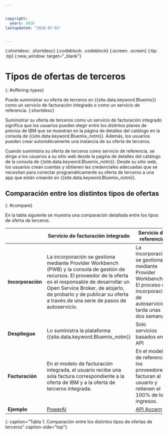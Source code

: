 ```yaml
---


copyright:
  years: 2018
lastupdated: "2018-07-01"


---
```


{:shortdesc: .shortdesc}
{:codeblock: .codeblock}
{:screen: .screen}
{:tip: .tip}
{:new_window: target="_blank"}

# Tipos de ofertas de terceros
{: #offering-types}

Puede suministrar su oferta de terceros en {{site.data.keyword.Bluemix}} como un servicio de facturación integrado o como un servicio de referencia.
{:shortdesc}

Suministrar su oferta de terceros como un servicio de facturación integrado significa que los usuarios pueden elegir entre los distintos planes de precios de IBM que se muestran en la página de detalles del catálogo en la consola de {{site.data.keyword.Bluemix_notm}}. Además, los usuarios pueden crear automáticamente una instancia de su oferta de terceros.

Cuando suministra su oferta de terceros como servicio de referencia, se dirige a los usuarios a su sitio web desde la página de detalles del catálogo de la consola de {{site.data.keyword.Bluemix_notm}}. Desde su sitio web, los usuarios crean cuentas y obtienen las credenciales adecuadas que se necesitan para conectar programáticamente su oferta de terceros a una app que están creando en {{site.data.keyword.Bluemix_notm}}.

## Comparación entre los distintos tipos de ofertas
{: #compare}

En la tabla siguiente se muestra una comparación detallada entre los tipos de oferta de terceros.

|  | Servicio de facturación integrado  | Servicio de referencia |
|---|---|---|
| **Incorporación** | La incorporación se gestiona mediante Provider Workbench (PWB) y la consola de gestión de recursos. El proveedor de la oferta es el responsable de desarrollar un Open Service Broker, de alojarlo, de probarlo y de publicar su oferta a través de una serie de pasos de autoservicio. | La incorporación se gestiona mediante Provider Workbench. El proceso de incorporación de autoservicio tarda unas dos semanas. |
| **Despliegue** | Lo suministra la plataforma {{site.data.keyword.Bluemix_notm}} | Solo servicios basados en API |
| **Facturación**  |  En el modelo de facturación integrada, el usuario recibe una sola factura correspondiente a la oferta de IBM y a la oferta de terceros integrada. | En el modelo de referencia, los proveedores facturan al usuario y retienen el 100% de los ingresos.  |
| **Ejemplo** | [PowerAI](https://console.bluemix.net/catalog/services/powerai) | [API Accern](https://console.bluemix.net/catalog/services/accern-api) |
{: caption="Tabla 1. Comparación entre los distintos tipos de ofertas de terceros" caption-side="top"}

